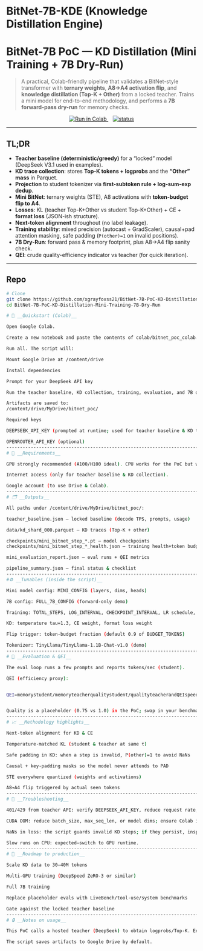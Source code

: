 # BitNet-7B-KDE (Knowledge Distillation Engine)

# BitNet-7B PoC — KD Distillation (Mini Training + 7B Dry-Run)

> A practical, Colab-friendly pipeline that validates a BitNet-style transformer with **ternary weights**, **A8→A4 activation flip**, and **knowledge distillation (Top-K + Other)** from a locked teacher. Trains a mini model for end-to-end methodology, and performs a **7B forward-pass dry-run** for memory checks.

<p align="center">
  <a href="https://colab.research.google.com/github/xgrayfoxss21/BitNet-7B-PoC-KD-Distillation-Mini-Training-7B-Dry-Run/blob/main/colab/bitnet_poc_colab.ipynb">
    <img src="https://colab.research.google.com/assets/colab-badge.svg" alt="Run in Colab">
  </a>
  &nbsp;&nbsp;
  <a href="https://github.com/xgrayfoxss21/BitNet-7B-PoC-KD-Distillation-Mini-Training-7B-Dry-Run/actions">
    <img src="https://img.shields.io/badge/status-experimental-orange" alt="status">
  </a>
</p>

---

## TL;DR

- **Teacher baseline (deterministic/greedy)** for a “locked” model (DeepSeek V3.1 used in examples).
- **KD trace collection**: stores **Top-K tokens + logprobs** and the **“Other” mass** in Parquet.
- **Projection** to student tokenizer via **first-subtoken rule + log-sum-exp dedup**.
- **Mini BitNet**: ternary weights (STE), A8 activations with **token-budget flip to A4**.
- **Losses**: KL (teacher Top-K+Other vs student Top-K+Other) + CE + **format loss** (JSON-ish structure).
- **Next-token alignment** throughout (no label leakage).
- **Training stability**: mixed precision (autocast + GradScaler), causal+pad attention masking, safe padding (`P(other)=1` on invalid positions).
- **7B Dry-Run**: forward pass & memory footprint, plus A8→A4 flip sanity check.
- **QEI**: crude quality-efficiency indicator vs teacher (for quick iteration).

---

## Repo

```bash
# Clone
git clone https://github.com/xgrayfoxss21/BitNet-7B-PoC-KD-Distillation-Mini-Training-7B-Dry-Run.git
cd BitNet-7B-PoC-KD-Distillation-Mini-Training-7B-Dry-Run

# 🚀 __Quickstart (Colab)__

Open Google Colab.

Create a new notebook and paste the contents of colab/bitnet_poc_colab.py into a single cell.

Run all. The script will:

Mount Google Drive at /content/drive

Install dependencies

Prompt for your DeepSeek API key

Run the teacher baseline, KD collection, training, evaluation, and 7B dry-run

Artifacts are saved to:
/content/drive/MyDrive/bitnet_poc/

Required keys

DEEPSEEK_API_KEY (prompted at runtime; used for teacher baseline & KD trace collection)

OPENROUTER_API_KEY (optional)
--------------------------------------------------------------------------------------------
# 🧰 __Requirements__

GPU strongly recommended (A100/H100 ideal). CPU works for the PoC but will be slow.

Internet access (only for teacher baseline & KD collection).

Google account (to use Drive & Colab).
--------------------------------------------------------------------------------------------
# 🗂 __Outputs__

All paths under /content/drive/MyDrive/bitnet_poc/:

teacher_baseline.json — locked baseline (decode TPS, prompts, usage)

data/kd_shard_000.parquet — KD traces (Top-K + other)

checkpoints/mini_bitnet_step_*.pt — model checkpoints
checkpoints/mini_bitnet_step_*_health.json — training health+token budget

mini_evaluation_report.json — eval runs + QEI metrics

pipeline_summary.json — final status & checklist
-------------------------------------------------------------------------------------------
#⚙️ __Tunables (inside the script)__

Mini model config: MINI_CONFIG (layers, dims, heads)

7B config: FULL_7B_CONFIG (forward-only demo)

Training: TOTAL_STEPS, LOG_INTERVAL, CHECKPOINT_INTERVAL, LR schedule, weight decay

KD: temperature tau=1.3, CE weight, format loss weight

Flip trigger: token-budget fraction (default 0.9 of BUDGET_TOKENS)

Tokenizer: TinyLlama/TinyLlama-1.1B-Chat-v1.0 (demo)
------------------------------------------------------------------------------------------
# 🧪 __Evaluation & QEI__

The eval loop runs a few prompts and reports tokens/sec (student).

QEI (efficiency proxy):


QEI=memorystudent​/memoryteacher​qualitystudent​/qualityteacher​​andQEIspeed​=QEI×TPSteacher​TPSstudent​


Quality is a placeholder (0.75 vs 1.0) in the PoC; swap in your benchmark score when ready.
-------------------------------------------------------------------------------------------
# 📈 __Methodology highlights__

Next-token alignment for KD & CE

Temperature-matched KL (student & teacher at same τ)

Safe padding in KD: when a step is invalid, P(other)=1 to avoid NaNs

Causal + key-padding masks so the model never attends to PAD

STE everywhere quantized (weights and activations)

A8→A4 flip triggered by actual seen tokens
------------------------------------------------------------------------------------------
# 🧯 __Troubleshooting__

401/429 from teacher API: verify DEEPSEEK_API_KEY, reduce request rate, or shorten eval_prompts/train_prompts.

CUDA OOM: reduce batch_size, max_seq_len, or model dims; ensure Colab is on a GPU runtime.

NaNs in loss: the script guards invalid KD steps; if they persist, inspect KD parquet for malformed rows.

Slow runs on CPU: expected—switch to GPU runtime.
-----------------------------------------------------------------------------------------
# 🧭 __Roadmap to production__

Scale KD data to 30–40M tokens

Multi-GPU training (DeepSpeed ZeRO-3 or similar)

Full 7B training

Replace placeholder evals with LiveBench/tool-use/system benchmarks

Gate against the locked teacher baseline
----------------------------------------------------------------------------------------
# 🔒 __Notes on usage__

This PoC calls a hosted teacher (DeepSeek) to obtain logprobs/Top-K. Ensure you have permission and follow provider ToS.

The script saves artifacts to Google Drive by default.

